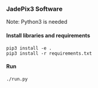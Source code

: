 ### JadePix3 Software

Note: Python3 is needed

#### Install libraries and requirements
```shell script
pip3 install -e .
pip3 install -r requirements.txt
```

#### Run
```shell script
./run.py
```